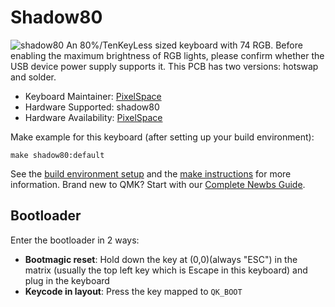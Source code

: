 # Shadow80

![shadow80](https://imgur.com/XLjjdMzh.jpg)
An 80%/TenKeyLess sized keyboard with 74 RGB.
Before enabling the maximum brightness of RGB lights, please confirm whether the USB device power supply supports it.
This PCB has two versions: hotswap and solder.

* Keyboard Maintainer: [PixelSpace](https://github.com/PixelSpaceStudio)
* Hardware Supported: shadow80
* Hardware Availability: [PixelSpace](https://github.com/PixelSpaceStudio)

Make example for this keyboard (after setting up your build environment):

    make shadow80:default

See the [build environment setup](https://docs.qmk.fm/#/getting_started_build_tools) and the [make instructions](https://docs.qmk.fm/#/getting_started_make_guide) for more information. Brand new to QMK? Start with our [Complete Newbs Guide](https://docs.qmk.fm/#/newbs).

## Bootloader

Enter the bootloader in 2 ways:

- **Bootmagic reset**: Hold down the key at (0,0)(always "ESC") in the matrix (usually the top left key which is Escape in this keyboard) and plug in the keyboard
- **Keycode in layout**: Press the key mapped to `QK_BOOT` 
